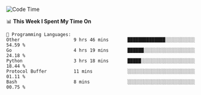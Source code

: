 <!--START_SECTION:waka-->
![Code Time](http://img.shields.io/badge/Code%20Time-704%20hrs%2020%20mins-blue)

📊 **This Week I Spent My Time On** 

```text
💬 Programming Languages: 
Other                    9 hrs 46 mins       ██████████████░░░░░░░░░░░   54.59 % 
Go                       4 hrs 19 mins       ██████░░░░░░░░░░░░░░░░░░░   24.18 % 
Python                   3 hrs 18 mins       █████░░░░░░░░░░░░░░░░░░░░   18.44 % 
Protocol Buffer          11 mins             ░░░░░░░░░░░░░░░░░░░░░░░░░   01.11 % 
Bash                     8 mins              ░░░░░░░░░░░░░░░░░░░░░░░░░   00.75 % 
```


<!--END_SECTION:waka-->